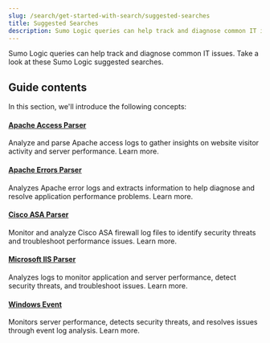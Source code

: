 ```yaml
---
slug: /search/get-started-with-search/suggested-searches
title: Suggested Searches
description: Sumo Logic queries can help track and diagnose common IT issues. Take a look at these Sumo Logic suggested searches.
---
```


Sumo Logic queries can help track and diagnose common IT issues. Take a look at these Sumo Logic suggested searches.


## Guide contents

In this section, we'll introduce the following concepts:

<div className="box-wrapper" markdown="1">
<div className="box box1 card">
  <div className="container">
  <h4><a href="/docs/search/get-started-with-search/suggested-searches/apache-access-parser">Apache Access Parser</a></h4>
  <p>Analyze and parse Apache access logs to gather insights on website visitor activity and server performance. Learn more.</p>
  </div>
</div>
<div className="box box2 card">
  <div className="container">
  <h4><a href="/docs/search/get-started-with-search/suggested-searches/apache-errors-parser">Apache Errors Parser</a></h4>
  <p>Analyzes Apache error logs and extracts information to help diagnose and resolve application performance problems. Learn more.</p>
  </div>
</div>
<div className="box box3 card">
  <div className="container">
  <h4><a href="/docs/search/get-started-with-search/suggested-searches/cisco-asa-parser">Cisco ASA Parser</a></h4>
  <p>Monitor and analyze Cisco ASA firewall log files to identify security threats and troubleshoot performance issues. Learn more.</p>
  </div>
</div>
<div className="box box4 card">
  <div className="container">
  <h4><a href="/docs/search/get-started-with-search/suggested-searches/microsoft-iis-parser">Microsoft IIS Parser</a></h4>
  <p>Analyzes logs to monitor application and server performance, detect security threats, and troubleshoot issues. Learn more.</p>
  </div>
</div>
<div className="box box5 card">
  <div className="container">
  <h4><a href="/docs/search/get-started-with-search/suggested-searches/windows-events">Windows Event</a></h4>
  <p>Monitors server performance, detects security threats, and resolves issues through event log analysis. Learn more.</p>
  </div>
</div>
</div>
